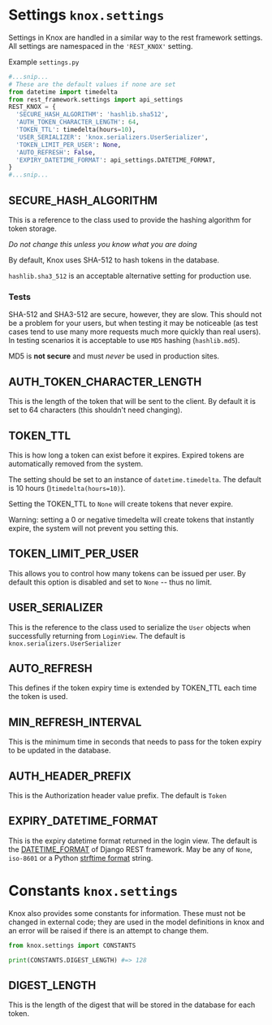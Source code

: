 # Settings `knox.settings`

Settings in Knox are handled in a similar way to the rest framework settings.
All settings are namespaced in the `'REST_KNOX'` setting.

Example `settings.py`

```python
#...snip...
# These are the default values if none are set
from datetime import timedelta
from rest_framework.settings import api_settings
REST_KNOX = {
  'SECURE_HASH_ALGORITHM': 'hashlib.sha512',
  'AUTH_TOKEN_CHARACTER_LENGTH': 64,
  'TOKEN_TTL': timedelta(hours=10),
  'USER_SERIALIZER': 'knox.serializers.UserSerializer',
  'TOKEN_LIMIT_PER_USER': None,
  'AUTO_REFRESH': False,
  'EXPIRY_DATETIME_FORMAT': api_settings.DATETIME_FORMAT,
}
#...snip...
```

## SECURE_HASH_ALGORITHM
This is a reference to the class used to provide the hashing algorithm for
token storage.

*Do not change this unless you know what you are doing*

By default, Knox uses SHA-512 to hash tokens in the database.

`hashlib.sha3_512` is an acceptable alternative setting for production use.

### Tests
SHA-512 and SHA3-512 are secure, however, they are slow. This should not be a
problem for your users, but when testing it may be noticeable (as test cases tend
to use many more requests much more quickly than real users). In testing scenarios
it is acceptable to use `MD5` hashing (`hashlib.md5`).

MD5 is **not secure** and must *never* be used in production sites.

## AUTH_TOKEN_CHARACTER_LENGTH
This is the length of the token that will be sent to the client. By default it
is set to 64 characters (this shouldn't need changing).

## TOKEN_TTL
This is how long a token can exist before it expires. Expired tokens are automatically
removed from the system.

The setting should be set to an instance of `datetime.timedelta`. The default is
10 hours ()`timedelta(hours=10)`).

Setting the TOKEN_TTL to `None` will create tokens that never expire.

Warning: setting a 0 or negative timedelta will create tokens that instantly expire,
the system will not prevent you setting this.

## TOKEN_LIMIT_PER_USER
This allows you to control how many tokens can be issued per user.
By default this option is disabled and set to `None` -- thus no limit.

## USER_SERIALIZER
This is the reference to the class used to serialize the `User` objects when
successfully returning from `LoginView`. The default is `knox.serializers.UserSerializer`

## AUTO_REFRESH
This defines if the token expiry time is extended by TOKEN_TTL each time the token
is used.

## MIN_REFRESH_INTERVAL
This is the minimum time in seconds that needs to pass for the token expiry to be updated
in the database.

## AUTH_HEADER_PREFIX
This is the Authorization header value prefix. The default is `Token`

## EXPIRY_DATETIME_FORMAT
This is the expiry datetime format returned in the login view. The default is the
[DATETIME_FORMAT][DATETIME_FORMAT] of Django REST framework. May be any of `None`, `iso-8601`
or a Python [strftime format][strftime format] string.

[DATETIME_FORMAT]: https://www.django-rest-framework.org/api-guide/settings/#date-and-time-formatting
[strftime format]: https://docs.python.org/3/library/time.html#time.strftime

# Constants `knox.settings`
Knox also provides some constants for information. These must not be changed in
external code; they are used in the model definitions in knox and an error will
be raised if there is an attempt to change them.

```python
from knox.settings import CONSTANTS

print(CONSTANTS.DIGEST_LENGTH) #=> 128
```

## DIGEST_LENGTH
This is the length of the digest that will be stored in the database for each token.
